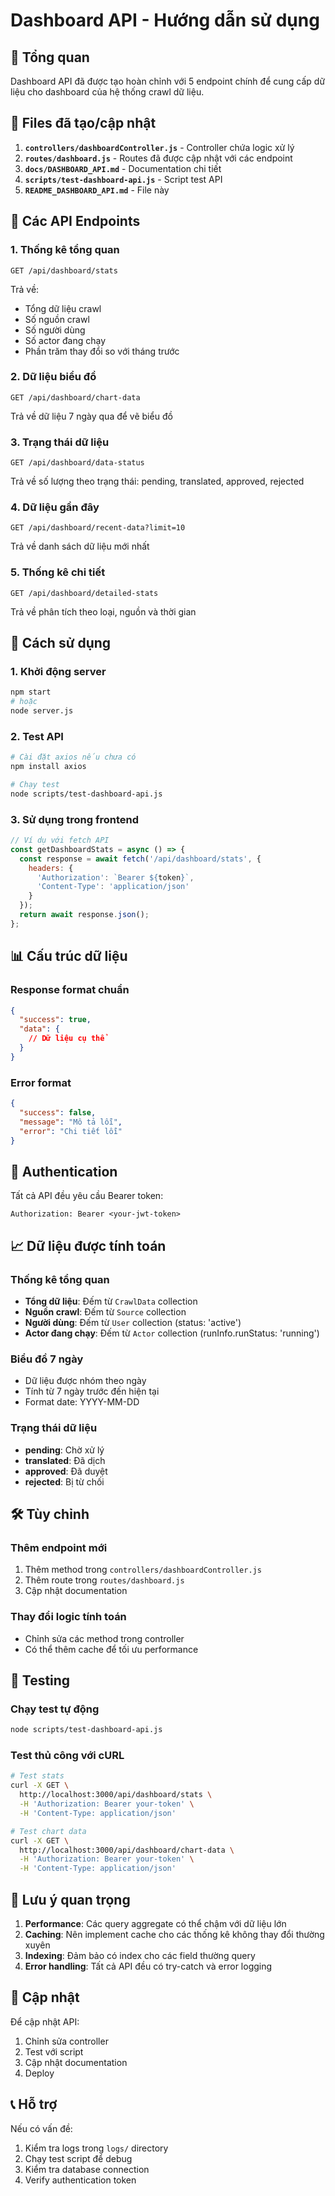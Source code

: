 # Dashboard API - Hướng dẫn sử dụng

## 🎯 Tổng quan

Dashboard API đã được tạo hoàn chỉnh với 5 endpoint chính để cung cấp dữ liệu cho dashboard của hệ thống crawl dữ liệu.

## 📁 Files đã tạo/cập nhật

1. **`controllers/dashboardController.js`** - Controller chứa logic xử lý
2. **`routes/dashboard.js`** - Routes đã được cập nhật với các endpoint
3. **`docs/DASHBOARD_API.md`** - Documentation chi tiết
4. **`scripts/test-dashboard-api.js`** - Script test API
5. **`README_DASHBOARD_API.md`** - File này

## 🚀 Các API Endpoints

### 1. Thống kê tổng quan
```
GET /api/dashboard/stats
```
Trả về:
- Tổng dữ liệu crawl
- Số nguồn crawl
- Số người dùng
- Số actor đang chạy
- Phần trăm thay đổi so với tháng trước

### 2. Dữ liệu biểu đồ
```
GET /api/dashboard/chart-data
```
Trả về dữ liệu 7 ngày qua để vẽ biểu đồ

### 3. Trạng thái dữ liệu
```
GET /api/dashboard/data-status
```
Trả về số lượng theo trạng thái: pending, translated, approved, rejected

### 4. Dữ liệu gần đây
```
GET /api/dashboard/recent-data?limit=10
```
Trả về danh sách dữ liệu mới nhất

### 5. Thống kê chi tiết
```
GET /api/dashboard/detailed-stats
```
Trả về phân tích theo loại, nguồn và thời gian

## 🔧 Cách sử dụng

### 1. Khởi động server
```bash
npm start
# hoặc
node server.js
```

### 2. Test API
```bash
# Cài đặt axios nếu chưa có
npm install axios

# Chạy test
node scripts/test-dashboard-api.js
```

### 3. Sử dụng trong frontend
```javascript
// Ví dụ với fetch API
const getDashboardStats = async () => {
  const response = await fetch('/api/dashboard/stats', {
    headers: {
      'Authorization': `Bearer ${token}`,
      'Content-Type': 'application/json'
    }
  });
  return await response.json();
};
```

## 📊 Cấu trúc dữ liệu

### Response format chuẩn
```json
{
  "success": true,
  "data": {
    // Dữ liệu cụ thể
  }
}
```

### Error format
```json
{
  "success": false,
  "message": "Mô tả lỗi",
  "error": "Chi tiết lỗi"
}
```

## 🔐 Authentication

Tất cả API đều yêu cầu Bearer token:
```
Authorization: Bearer <your-jwt-token>
```

## 📈 Dữ liệu được tính toán

### Thống kê tổng quan
- **Tổng dữ liệu**: Đếm từ `CrawlData` collection
- **Nguồn crawl**: Đếm từ `Source` collection  
- **Người dùng**: Đếm từ `User` collection (status: 'active')
- **Actor đang chạy**: Đếm từ `Actor` collection (runInfo.runStatus: 'running')

### Biểu đồ 7 ngày
- Dữ liệu được nhóm theo ngày
- Tính từ 7 ngày trước đến hiện tại
- Format date: YYYY-MM-DD

### Trạng thái dữ liệu
- **pending**: Chờ xử lý
- **translated**: Đã dịch
- **approved**: Đã duyệt  
- **rejected**: Bị từ chối

## 🛠️ Tùy chỉnh

### Thêm endpoint mới
1. Thêm method trong `controllers/dashboardController.js`
2. Thêm route trong `routes/dashboard.js`
3. Cập nhật documentation

### Thay đổi logic tính toán
- Chỉnh sửa các method trong controller
- Có thể thêm cache để tối ưu performance

## 🧪 Testing

### Chạy test tự động
```bash
node scripts/test-dashboard-api.js
```

### Test thủ công với cURL
```bash
# Test stats
curl -X GET \
  http://localhost:3000/api/dashboard/stats \
  -H 'Authorization: Bearer your-token' \
  -H 'Content-Type: application/json'

# Test chart data
curl -X GET \
  http://localhost:3000/api/dashboard/chart-data \
  -H 'Authorization: Bearer your-token' \
  -H 'Content-Type: application/json'
```

## 📝 Lưu ý quan trọng

1. **Performance**: Các query aggregate có thể chậm với dữ liệu lớn
2. **Caching**: Nên implement cache cho các thống kê không thay đổi thường xuyên
3. **Indexing**: Đảm bảo có index cho các field thường query
4. **Error handling**: Tất cả API đều có try-catch và error logging

## 🔄 Cập nhật

Để cập nhật API:
1. Chỉnh sửa controller
2. Test với script
3. Cập nhật documentation
4. Deploy

## 📞 Hỗ trợ

Nếu có vấn đề:
1. Kiểm tra logs trong `logs/` directory
2. Chạy test script để debug
3. Kiểm tra database connection
4. Verify authentication token
